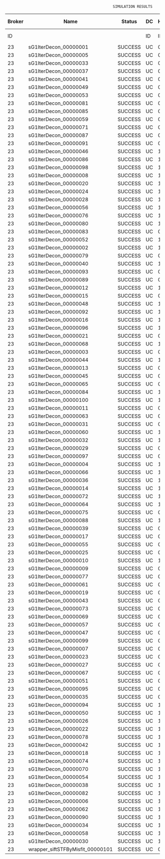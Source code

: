 

                                                     SIMULATION RESULTS

|Broker|         Name         | Status|  DC  |Host|Host PEs |VM|   VM PEs|   VM MIPS|ActivityLen|StartTime|FinishTime|ExecTime
|------|----------------------|-------|------|----|---------|--|---------|----------|-----------|---------|----------|--------
|    ID|                      |       |    ID|  ID|CPU cores|ID|CPU cores|        MI|         MI|  Seconds|   Seconds| Seconds
|    23| sG1IterDecon_00000001|SUCCESS|    UC|   0|       12|92|        2|    1000.0|      56150|  25392.1|   26095.3|   703.2
|    23| sG1IterDecon_00000005|SUCCESS|    UC|   0|       12|92|        2|    1000.0|      56150|  25392.1|   26095.3|   703.2
|    23| sG1IterDecon_00000033|SUCCESS|    UC|   0|       12|92|        2|    1000.0|      56150|  25392.1|   26095.3|   703.2
|    23| sG1IterDecon_00000037|SUCCESS|    UC|   0|       12|92|        2|    1000.0|      56150|  25392.1|   26095.3|   703.2
|    23| sG1IterDecon_00000041|SUCCESS|    UC|   0|       12|92|        2|    1000.0|      56150|  25392.1|   26095.3|   703.2
|    23| sG1IterDecon_00000049|SUCCESS|    UC|   0|       12|92|        2|    1000.0|      56150|  25392.1|   26095.3|   703.2
|    23| sG1IterDecon_00000053|SUCCESS|    UC|   0|       12|92|        2|    1000.0|      56150|  25392.1|   26095.3|   703.2
|    23| sG1IterDecon_00000081|SUCCESS|    UC|   0|       12|92|        2|    1000.0|      56150|  25392.1|   26095.3|   703.2
|    23| sG1IterDecon_00000085|SUCCESS|    UC|   0|       12|92|        2|    1000.0|      56150|  25392.1|   26095.3|   703.2
|    23| sG1IterDecon_00000059|SUCCESS|    UC|   0|       12|94|        2|    1000.0|      56150|  25392.1|   26095.3|   703.2
|    23| sG1IterDecon_00000071|SUCCESS|    UC|   0|       12|94|        2|    1000.0|      56150|  25392.1|   26095.3|   703.2
|    23| sG1IterDecon_00000087|SUCCESS|    UC|   0|       12|94|        2|    1000.0|      56150|  25392.1|   26095.3|   703.2
|    23| sG1IterDecon_00000091|SUCCESS|    UC|   0|       12|94|        2|    1000.0|      56150|  25392.1|   26095.3|   703.2
|    23| sG1IterDecon_00000046|SUCCESS|    UC|   1|       12|93|        2|    1000.0|      56150|  25392.1|   26095.3|   703.2
|    23| sG1IterDecon_00000086|SUCCESS|    UC|   1|       12|93|        2|    1000.0|      56150|  25392.1|   26095.3|   703.2
|    23| sG1IterDecon_00000098|SUCCESS|    UC|   1|       12|93|        2|    1000.0|      56150|  25392.1|   26095.3|   703.2
|    23| sG1IterDecon_00000008|SUCCESS|    UC|   1|       12|95|        2|    1000.0|      56150|  25392.1|   26095.3|   703.2
|    23| sG1IterDecon_00000020|SUCCESS|    UC|   1|       12|95|        2|    1000.0|      56150|  25392.1|   26095.3|   703.2
|    23| sG1IterDecon_00000024|SUCCESS|    UC|   1|       12|95|        2|    1000.0|      56150|  25392.1|   26095.3|   703.2
|    23| sG1IterDecon_00000028|SUCCESS|    UC|   1|       12|95|        2|    1000.0|      56150|  25392.1|   26095.3|   703.2
|    23| sG1IterDecon_00000056|SUCCESS|    UC|   1|       12|95|        2|    1000.0|      56150|  25392.1|   26095.3|   703.2
|    23| sG1IterDecon_00000076|SUCCESS|    UC|   1|       12|95|        2|    1000.0|      56150|  25392.1|   26095.3|   703.2
|    23| sG1IterDecon_00000080|SUCCESS|    UC|   1|       12|95|        2|    1000.0|      56150|  25392.1|   26095.3|   703.2
|    23| sG1IterDecon_00000083|SUCCESS|    UC|   0|       12|94|        2|    1000.0|      59381|  25392.1|   26129.4|   737.4
|    23| sG1IterDecon_00000052|SUCCESS|    UC|   1|       12|95|        2|    1000.0|      61375|  25392.1|   26142.5|   750.4
|    23| sG1IterDecon_00000002|SUCCESS|    UC|   1|       12|93|        2|    1000.0|      60450|  25392.1|   26143.3|   751.2
|    23| sG1IterDecon_00000079|SUCCESS|    UC|   0|       12|94|        2|    1000.0|      83667|  25392.1|   26372.3|   980.3
|    23| sG1IterDecon_00000040|SUCCESS|    UC|   1|       12|95|        2|    1000.0|      91200|  25392.1|   26397.6|  1005.5
|    23| sG1IterDecon_00000093|SUCCESS|    UC|   0|       12|92|        2|    1000.0|      96311|  25392.1|   26416.8|  1024.7
|    23| sG1IterDecon_00000089|SUCCESS|    UC|   0|       12|92|        2|    1000.0|     115702|  25392.1|   26562.8|  1170.8
|    23| sG1IterDecon_00000012|SUCCESS|    UC|   1|       12|95|        2|    1000.0|     117306|  25392.1|   26606.7|  1214.6
|    23| sG1IterDecon_00000015|SUCCESS|    UC|   0|       12|94|        2|    1000.0|     115126|  25392.1|   26672.3|  1280.2
|    23| sG1IterDecon_00000048|SUCCESS|    UC|   1|       12|95|        2|    1000.0|     131219|  25392.1|   26711.4|  1319.3
|    23| sG1IterDecon_00000092|SUCCESS|    UC|   1|       12|95|        2|    1000.0|     135995|  25392.1|   26745.1|  1353.0
|    23| sG1IterDecon_00000016|SUCCESS|    UC|   1|       12|95|        2|    1000.0|     144034|  25392.1|   26797.6|  1405.6
|    23| sG1IterDecon_00000096|SUCCESS|    UC|   1|       12|95|        2|    1000.0|     146964|  25392.1|   26815.3|  1423.2
|    23| sG1IterDecon_00000021|SUCCESS|    UC|   0|       12|92|        2|    1000.0|     156382|  25392.1|   26849.5|  1457.4
|    23| sG1IterDecon_00000068|SUCCESS|    UC|   1|       12|95|        2|    1000.0|     162933|  25392.1|   26903.6|  1511.5
|    23| sG1IterDecon_00000003|SUCCESS|    UC|   0|       12|94|        2|    1000.0|     143490|  25392.1|   26928.0|  1535.9
|    23| sG1IterDecon_00000044|SUCCESS|    UC|   1|       12|95|        2|    1000.0|     168756|  25392.1|   26932.7|  1540.6
|    23| sG1IterDecon_00000013|SUCCESS|    UC|   0|       12|92|        2|    1000.0|     173487|  25392.1|   26961.5|  1569.4
|    23| sG1IterDecon_00000045|SUCCESS|    UC|   0|       12|92|        2|    1000.0|     193935|  25392.1|   27084.7|  1692.6
|    23| sG1IterDecon_00000065|SUCCESS|    UC|   0|       12|92|        2|    1000.0|     195345|  25392.1|   27092.5|  1700.4
|    23| sG1IterDecon_00000084|SUCCESS|    UC|   1|       12|95|        2|    1000.0|     231134|  25392.1|   27213.8|  1821.7
|    23| sG1IterDecon_00000100|SUCCESS|    UC|   1|       12|95|        2|    1000.0|     237950|  25392.1|   27241.0|  1849.0
|    23| sG1IterDecon_00000011|SUCCESS|    UC|   0|       12|94|        2|    1000.0|     182930|  25392.1|   27265.3|  1873.3
|    23| sG1IterDecon_00000063|SUCCESS|    UC|   0|       12|94|        2|    1000.0|     188230|  25392.1|   27307.8|  1915.7
|    23| sG1IterDecon_00000031|SUCCESS|    UC|   0|       12|94|        2|    1000.0|     190673|  25392.1|   27326.2|  1934.1
|    23| sG1IterDecon_00000060|SUCCESS|    UC|   1|       12|95|        2|    1000.0|     265578|  25392.1|   27338.1|  1946.0
|    23| sG1IterDecon_00000032|SUCCESS|    UC|   1|       12|95|        2|    1000.0|     270491|  25392.1|   27352.9|  1960.8
|    23| sG1IterDecon_00000029|SUCCESS|    UC|   0|       12|92|        2|    1000.0|     252025|  25392.1|   27375.9|  1983.8
|    23| sG1IterDecon_00000097|SUCCESS|    UC|   0|       12|92|        2|    1000.0|     274532|  25392.1|   27477.4|  2085.3
|    23| sG1IterDecon_00000004|SUCCESS|    UC|   1|       12|95|        2|    1000.0|     334964|  25392.1|   27514.1|  2122.0
|    23| sG1IterDecon_00000066|SUCCESS|    UC|   1|       12|93|        2|    1000.0|     190704|  25392.1|   27515.7|  2123.6
|    23| sG1IterDecon_00000036|SUCCESS|    UC|   1|       12|95|        2|    1000.0|     337139|  25392.1|   27518.4|  2126.3
|    23| sG1IterDecon_00000014|SUCCESS|    UC|   1|       12|93|        2|    1000.0|     197394|  25392.1|   27582.6|  2190.5
|    23| sG1IterDecon_00000072|SUCCESS|    UC|   1|       12|95|        2|    1000.0|     387256|  25392.1|   27593.7|  2201.6
|    23| sG1IterDecon_00000064|SUCCESS|    UC|   1|       12|95|        2|    1000.0|     394582|  25392.1|   27601.0|  2208.9
|    23| sG1IterDecon_00000075|SUCCESS|    UC|   0|       12|94|        2|    1000.0|     234888|  25392.1|   27637.9|  2245.8
|    23| sG1IterDecon_00000088|SUCCESS|    UC|   1|       12|95|        2|    1000.0|     467079|  25392.1|   27673.5|  2281.4
|    23| sG1IterDecon_00000039|SUCCESS|    UC|   0|       12|94|        2|    1000.0|     244204|  25392.1|   27698.9|  2306.9
|    23| sG1IterDecon_00000017|SUCCESS|    UC|   0|       12|92|        2|    1000.0|     341331|  25392.1|   27744.7|  2352.7
|    23| sG1IterDecon_00000055|SUCCESS|    UC|   0|       12|94|        2|    1000.0|     255737|  25392.1|   27768.5|  2376.4
|    23| sG1IterDecon_00000025|SUCCESS|    UC|   0|       12|92|        2|    1000.0|     358800|  25392.1|   27806.1|  2414.0
|    23| sG1IterDecon_00000010|SUCCESS|    UC|   1|       12|93|        2|    1000.0|     225339|  25392.1|   27849.2|  2457.1
|    23| sG1IterDecon_00000009|SUCCESS|    UC|   0|       12|92|        2|    1000.0|     391043|  25392.1|   27903.0|  2510.9
|    23| sG1IterDecon_00000077|SUCCESS|    UC|   0|       12|92|        2|    1000.0|     424669|  25392.1|   27987.0|  2594.9
|    23| sG1IterDecon_00000061|SUCCESS|    UC|   0|       12|92|        2|    1000.0|     449668|  25392.1|   28037.0|  2644.9
|    23| sG1IterDecon_00000019|SUCCESS|    UC|   0|       12|94|        2|    1000.0|     310565|  25392.1|   28071.6|  2679.5
|    23| sG1IterDecon_00000043|SUCCESS|    UC|   0|       12|94|        2|    1000.0|     315524|  25392.1|   28096.3|  2704.3
|    23| sG1IterDecon_00000073|SUCCESS|    UC|   0|       12|92|        2|    1000.0|     514833|  25392.1|   28134.9|  2742.8
|    23| sG1IterDecon_00000069|SUCCESS|    UC|   0|       12|92|        2|    1000.0|     517533|  25392.1|   28137.6|  2745.5
|    23| sG1IterDecon_00000057|SUCCESS|    UC|   0|       12|92|        2|    1000.0|     548071|  25392.1|   28168.1|  2776.0
|    23| sG1IterDecon_00000047|SUCCESS|    UC|   0|       12|94|        2|    1000.0|     378587|  25392.1|   28380.5|  2988.5
|    23| sG1IterDecon_00000099|SUCCESS|    UC|   0|       12|94|        2|    1000.0|     388369|  25392.1|   28419.7|  3027.6
|    23| sG1IterDecon_00000007|SUCCESS|    UC|   0|       12|94|        2|    1000.0|     417184|  25392.1|   28520.8|  3128.7
|    23| sG1IterDecon_00000023|SUCCESS|    UC|   0|       12|94|        2|    1000.0|     440432|  25392.1|   28590.7|  3198.6
|    23| sG1IterDecon_00000027|SUCCESS|    UC|   0|       12|94|        2|    1000.0|     452997|  25392.1|   28622.1|  3230.0
|    23| sG1IterDecon_00000067|SUCCESS|    UC|   0|       12|94|        2|    1000.0|     473732|  25392.1|   28663.5|  3271.4
|    23| sG1IterDecon_00000051|SUCCESS|    UC|   0|       12|94|        2|    1000.0|     478427|  25392.1|   28670.7|  3278.6
|    23| sG1IterDecon_00000095|SUCCESS|    UC|   0|       12|94|        2|    1000.0|     485151|  25392.1|   28677.3|  3285.2
|    23| sG1IterDecon_00000035|SUCCESS|    UC|   0|       12|94|        2|    1000.0|     493480|  25392.1|   28685.6|  3293.6
|    23| sG1IterDecon_00000094|SUCCESS|    UC|   1|       12|93|        2|    1000.0|     318396|  25392.1|   28688.1|  3296.0
|    23| sG1IterDecon_00000050|SUCCESS|    UC|   1|       12|93|        2|    1000.0|     318735|  25392.1|   28691.0|  3298.9
|    23| sG1IterDecon_00000026|SUCCESS|    UC|   1|       12|93|        2|    1000.0|     322630|  25392.1|   28722.1|  3330.0
|    23| sG1IterDecon_00000022|SUCCESS|    UC|   1|       12|93|        2|    1000.0|     357190|  25392.1|   28982.2|  3590.1
|    23| sG1IterDecon_00000078|SUCCESS|    UC|   1|       12|93|        2|    1000.0|     360476|  25392.1|   29005.4|  3613.3
|    23| sG1IterDecon_00000042|SUCCESS|    UC|   1|       12|93|        2|    1000.0|     368699|  25392.1|   29059.1|  3667.0
|    23| sG1IterDecon_00000018|SUCCESS|    UC|   1|       12|93|        2|    1000.0|     414263|  25392.1|   29334.0|  3941.9
|    23| sG1IterDecon_00000074|SUCCESS|    UC|   1|       12|93|        2|    1000.0|     424552|  25392.1|   29390.8|  3998.7
|    23| sG1IterDecon_00000070|SUCCESS|    UC|   1|       12|93|        2|    1000.0|     448310|  25392.1|   29509.7|  4117.6
|    23| sG1IterDecon_00000054|SUCCESS|    UC|   1|       12|93|        2|    1000.0|     450508|  25392.1|   29519.6|  4127.5
|    23| sG1IterDecon_00000038|SUCCESS|    UC|   1|       12|93|        2|    1000.0|     477933|  25392.1|   29629.2|  4237.1
|    23| sG1IterDecon_00000082|SUCCESS|    UC|   1|       12|93|        2|    1000.0|     479541|  25392.1|   29635.0|  4242.9
|    23| sG1IterDecon_00000006|SUCCESS|    UC|   1|       12|93|        2|    1000.0|     495411|  25392.1|   29682.7|  4290.6
|    23| sG1IterDecon_00000062|SUCCESS|    UC|   1|       12|93|        2|    1000.0|     512294|  25392.1|   29724.9|  4332.8
|    23| sG1IterDecon_00000090|SUCCESS|    UC|   1|       12|93|        2|    1000.0|     525791|  25392.1|   29751.9|  4359.8
|    23| sG1IterDecon_00000034|SUCCESS|    UC|   1|       12|93|        2|    1000.0|     550026|  25392.1|   29788.3|  4396.2
|    23| sG1IterDecon_00000058|SUCCESS|    UC|   1|       12|93|        2|    1000.0|     559233|  25392.1|   29797.6|  4405.5
|    23| sG1IterDecon_00000030|SUCCESS|    UC|   1|       12|93|        2|    1000.0|     560188|  25392.1|   29798.4|  4406.3
|    23|wrapper_siftSTFByMisfit_00000101|SUCCESS|    UC|   0|       12|92|        2|    1000.0|      13510|  29798.4|   29811.9|    13.5

